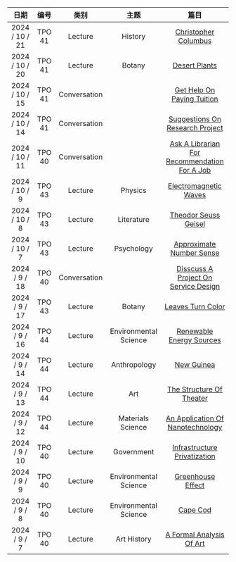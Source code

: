 | 日期 | 编号 | 类别 | 主题 | 篇目 |
| :----------: | :----------: | :----------: | :----------: | :----------: |
| 2024 / 10 / 21 | TPO 41 | Lecture | History | [Christopher Columbus](1021/) |
| 2024 / 10 / 20 | TPO 41 | Lecture | Botany | [Desert Plants](1020/) |
| 2024 / 10 / 15 | TPO 41 | Conversation |  | [Get Help On Paying Tuition](1015/) |
| 2024 / 10 / 14 | TPO 41 | Conversation |  | [Suggestions On Research Project](1014/) |
| 2024 / 10 / 11 | TPO 40 | Conversation |  | [Ask A Librarian For Recommendation For A Job](1011/) |
| 2024 / 10 / 9 | TPO 43 | Lecture | Physics | [Electromagnetic Waves](1009/) |
| 2024 / 10 / 8 | TPO 43 | Lecture | Literature | [Theodor Seuss Geisel](1008/) |
| 2024 / 10 / 7 | TPO 43 | Lecture | Psychology | [Approximate Number Sense](1007/) |
| 2024 / 9 / 18 | TPO 40 | Conversation |  | [Disscuss A Project On Service Design](0918/) |
| 2024 / 9 / 17 | TPO 43 | Lecture | Botany | [Leaves Turn Color](0917/) |
| 2024 / 9 / 16 | TPO 44 | Lecture | Environmental Science | [Renewable Energy Sources](0916/) |
| 2024 / 9 / 14 | TPO 44 | Lecture | Anthropology | [New Guinea](0914/) |
| 2024 / 9 / 13 | TPO 44 | Lecture | Art | [The Structure Of Theater](0913/) |
| 2024 / 9 / 12 | TPO 44 | Lecture | Materials Science | [An Application Of Nanotechnology](0912/) |
| 2024 / 9 / 10 | TPO 40 | Lecture | Government | [Infrastructure Privatization](0910/) |
| 2024 / 9 / 9 | TPO 40 | Lecture | Environmental Science | [Greenhouse Effect](0909/) |
| 2024 / 9 / 8 | TPO 40 | Lecture | Environmental Science | [Cape Cod](0908/) |
| 2024 / 9 / 7 | TPO 40 | Lecture | Art History | [A Formal Analysis Of Art](0907/) |